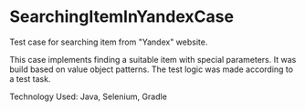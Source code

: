 # SearchingItemInYandexCase

Test case for searching item from "Yandex" website.

This case implements finding a suitable item with special parameters.
It was build based on value object patterns.
The test logic was made according to a test task.

Technology Used: Java, Selenium, Gradle